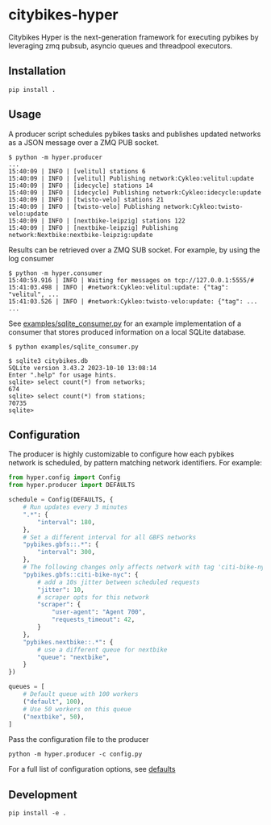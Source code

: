 # citybikes-hyper

Citybikes Hyper is the next-generation framework for executing pybikes by
leveraging zmq pubsub, asyncio queues and threadpool executors.

## Installation

```console
pip install .
```

## Usage

A producer script schedules pybikes tasks and publishes updated networks as
a JSON message over a ZMQ PUB socket.

```
$ python -m hyper.producer
...
15:40:09 | INFO | [velitul] stations 6
15:40:09 | INFO | [velitul] Publishing network:Cykleo:velitul:update
15:40:09 | INFO | [idecycle] stations 14
15:40:09 | INFO | [idecycle] Publishing network:Cykleo:idecycle:update
15:40:09 | INFO | [twisto-velo] stations 21
15:40:09 | INFO | [twisto-velo] Publishing network:Cykleo:twisto-velo:update
15:40:09 | INFO | [nextbike-leipzig] stations 122
15:40:09 | INFO | [nextbike-leipzig] Publishing network:Nextbike:nextbike-leipzig:update
```

Results can be retrieved over a ZMQ SUB socket. For example, by using the
log consumer

```
$ python -m hyper.consumer
15:40:59.916 | INFO | Waiting for messages on tcp://127.0.0.1:5555/#
15:41:03.498 | INFO | #network:Cykleo:velitul:update: {"tag": "velitul", ...
15:41:03.526 | INFO | #network:Cykleo:twisto-velo:update: {"tag": ...
...
```

See [examples/sqlite_consumer.py] for an example implementation of a consumer
that stores produced information on a local SQLite database.

```
$ python examples/sqlite_consumer.py
```

```
$ sqlite3 citybikes.db
SQLite version 3.43.2 2023-10-10 13:08:14
Enter ".help" for usage hints.
sqlite> select count(*) from networks;
674
sqlite> select count(*) from stations;
70735
sqlite>
```

[examples/sqlite_consumer.py]: examples/sqlite_consumer.py

## Configuration

The producer is highly customizable to configure how each pybikes network is
scheduled, by pattern matching network identifiers. For example:

```python
from hyper.config import Config
from hyper.producer import DEFAULTS

schedule = Config(DEFAULTS, {
    # Run updates every 3 minutes
    ".*": {
        "interval": 180,
    },
    # Set a different interval for all GBFS networks
    "pybikes.gbfs::.*": {
        "interval": 300,
    },
    # The following changes only affects network with tag 'citi-bike-nyc'
    "pybikes.gbfs::citi-bike-nyc": {
        # add a 10s jitter between scheduled requests
        "jitter": 10,
        # scraper opts for this network
        "scraper": {
            "user-agent": "Agent 700",
            "requests_timeout": 42,
        }
    },
    "pybikes.nextbike::.*": {
        # use a different queue for nextbike
        "queue": "nextbike",
    }
})

queues = [
    # Default queue with 100 workers
    ("default", 100),
    # Use 50 workers on this queue
    ("nextbike", 50),
]
```

Pass the configuration file to the producer

```console
python -m hyper.producer -c config.py
```

For a full list of configuration options, see [defaults]

[defaults]: src/hyper/producer.py#L28

## Development

```console
pip install -e .
```
